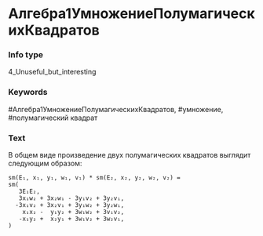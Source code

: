 # Алгебра1УмножениеПолумагическихКвадратов
### Info type
4_Unuseful_but_interesting
### Keywords
#Алгебра1УмножениеПолумагическихКвадратов, #умножение, #полумагический квадрат
### Text
В общем виде произведение двух полумагических квадратов выглядит следующим образом:
```
sm(E₁, x₁, y₁, w₁, v₁) * sm(E₂, x₂, y₂, w₂, v₂) =
sm(
   3E₁E₂,
   3x₁w₂ + 3x₂w₁ - 3y₁v₂ + 3y₂v₁,
  -3x₁v₂ + 3x₂v₁ + 3y₁w₂ + 3y₂w₁,
    x₁x₂ -  y₁y₂ + 3w₁w₂ + 3v₁v₂,
   -x₁y₂ +  x₂y₁ + 3w₁v₂ + 3w₂v₁,
)
```